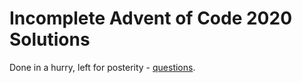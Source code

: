 # Incomplete Advent of Code 2020 Solutions

Done in a hurry, left for posterity - [questions](https://adventofcode.com/2020).
